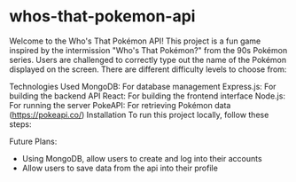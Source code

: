 # whos-that-pokemon-api
Welcome to the Who's That Pokémon API! This project is a fun game inspired by the intermission "Who's That Pokémon?" from the 90s Pokémon series. Users are challenged to correctly type out the name of the Pokémon displayed on the screen. There are different difficulty levels to choose from:

Technologies Used
MongoDB: For database management
Express.js: For building the backend API
React: For building the frontend interface
Node.js: For running the server
PokeAPI: For retrieving Pokémon data (https://pokeapi.co/)
Installation
To run this project locally, follow these steps:

Future Plans:
- Using MongoDB, allow users to create and log into their accounts
- Allow users to save data from the api into their profile



